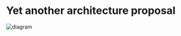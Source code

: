 # Yet another architecture proposal

![diagram](https://github.com/mohammadt-deriv/architecture_proposal/assets/75987594/468c0deb-d7ee-42f6-9215-639398dd5aca)
